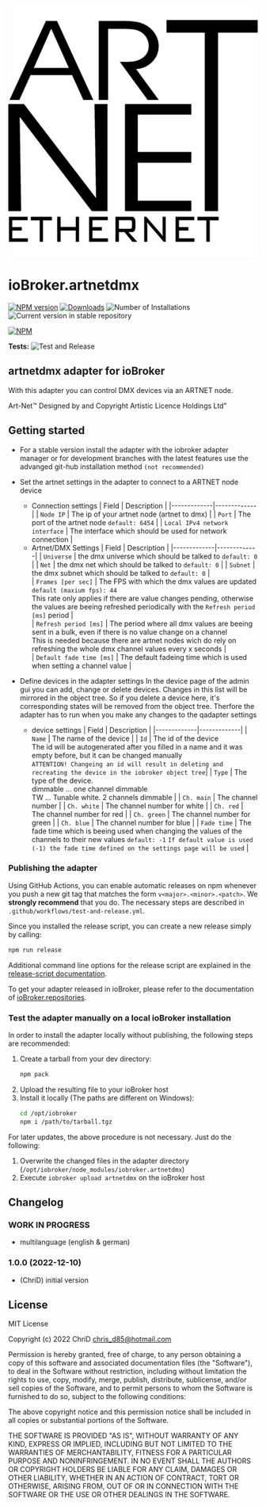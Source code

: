 ![Logo](admin/artnetdmx.png)
# ioBroker.artnetdmx

[![NPM version](https://img.shields.io/npm/v/iobroker.artnetdmx.svg)](https://www.npmjs.com/package/iobroker.artnetdmx)
[![Downloads](https://img.shields.io/npm/dm/iobroker.artnetdmx.svg)](https://www.npmjs.com/package/iobroker.artnetdmx)
![Number of Installations](https://iobroker.live/badges/artnetdmx-installed.svg)
![Current version in stable repository](https://iobroker.live/badges/artnetdmx-stable.svg)

[![NPM](https://nodei.co/npm/iobroker.artnetdmx.png?downloads=true)](https://nodei.co/npm/iobroker.artnetdmx/)

**Tests:** ![Test and Release](https://github.com/ChriD/ioBroker.artnetdmx/workflows/Test%20and%20Release/badge.svg)

## artnetdmx adapter for ioBroker

With this adapter you can control DMX devices via an ARTNET node.



Art-Net™ Designed by and Copyright Artistic Licence Holdings Ltd"


## Getting started

* For a stable version install the adapter with the iobroker adapter manager or for development branches with the latest features use the advanged git-hub installation method `(not recommended)`

* Set the artnet settings in the adapter to connect to a ARTNET node device
    * Connection settings
        | Field | Description |
        |-------------|-------------|
        | `Node IP` | The ip of your artnet node (artnet to dmx) |
        | `Port` | The port of the artnet node `default: 6454` |
        | `Local IPv4 network interface` | The interface which should be used for network connection |
    * Artnet/DMX Settings
        | Field | Description |
        |-------------|-------------|
        | `Universe` | the dmx universe which should be talked to `default: 0` |
        | `Net` | the dmx net which should be talked to `default: 0` |
        | `Subnet` | the dmx subnet which should be talked to `default: 0` |  
        | `Frames [per sec]` | The FPS with which the dmx values are updated `default (maxium fps): 44`<br> This rate only applies if there are value changes pending, otherwise the values are beeing refreshed periodically with the `Refresh period [ms]` period |  
        | `Refresh period [ms]` | The period where all dmx values are beeing sent in a bulk, even if there is no value change on a channel<br>This is needed because there are artnet nodes wich do rely on refreshing the whole dmx channel values every x seconds |  
        | `Default fade time [ms]` | The default fadeing time which is used when setting a channel value |  

* Define devices in the adapter settings
    In the device page of the admin gui you can add, change or delete devices. Changes in this list will be mirrored in the object tree. So if you
    delete a device here, it's corresponding states will be removed from the object tree. Therfore the adapter has to run when you make any changes
    to the qadapter settings
    * device settings
        | Field | Description |
        |-------------|-------------|
        | `Name` | The name of the device |
        | `Id` | The id of the device<br>The id will be autogenerated after you filled in a name and it was empty before, but it can be changed manually<br>`ATTENTION! Changeing an id will result in deleting and recreating the device in the iobroker object tree`|
        | `Type` | The type of the device.<br>dimmable ... one channel dimmable <br>TW ... Tunable white. 2 channels dimmable |
        | `Ch. main` | The channel number |
        | `Ch. white` | The channel number for white |
        | `Ch. red` | The channel number for red  |
        | `Ch. green` | The channel number for green  |
        | `Ch. blue` | The channel number for blue  |
        | `Fade time` | The fade time which is beeing used when changing the values of the channels to their new values  `default: -1`  `If default value is used (-1) the fade time defined on the settings page will be used` |


### Publishing the adapter
Using GitHub Actions, you can enable automatic releases on npm whenever you push a new git tag that matches the form 
`v<major>.<minor>.<patch>`. We **strongly recommend** that you do. The necessary steps are described in `.github/workflows/test-and-release.yml`.

Since you installed the release script, you can create a new
release simply by calling:
```bash
npm run release
```
Additional command line options for the release script are explained in the
[release-script documentation](https://github.com/AlCalzone/release-script#command-line).

To get your adapter released in ioBroker, please refer to the documentation 
of [ioBroker.repositories](https://github.com/ioBroker/ioBroker.repositories#requirements-for-adapter-to-get-added-to-the-latest-repository).

### Test the adapter manually on a local ioBroker installation
In order to install the adapter locally without publishing, the following steps are recommended:
1. Create a tarball from your dev directory:  
    ```bash
    npm pack
    ```
1. Upload the resulting file to your ioBroker host
1. Install it locally (The paths are different on Windows):
    ```bash
    cd /opt/iobroker
    npm i /path/to/tarball.tgz
    ```

For later updates, the above procedure is not necessary. Just do the following:
1. Overwrite the changed files in the adapter directory (`/opt/iobroker/node_modules/iobroker.artnetdmx`)
1. Execute `iobroker upload artnetdmx` on the ioBroker host




## Changelog

### **WORK IN PROGRESS**

-   multilanguage (english & german)

### 1.0.0 (2022-12-10)

-   (ChriD) initial version


## License
MIT License

Copyright (c) 2022 ChriD <chris_d85@hotmail.com>

Permission is hereby granted, free of charge, to any person obtaining a copy
of this software and associated documentation files (the "Software"), to deal
in the Software without restriction, including without limitation the rights
to use, copy, modify, merge, publish, distribute, sublicense, and/or sell
copies of the Software, and to permit persons to whom the Software is
furnished to do so, subject to the following conditions:

The above copyright notice and this permission notice shall be included in all
copies or substantial portions of the Software.

THE SOFTWARE IS PROVIDED "AS IS", WITHOUT WARRANTY OF ANY KIND, EXPRESS OR
IMPLIED, INCLUDING BUT NOT LIMITED TO THE WARRANTIES OF MERCHANTABILITY,
FITNESS FOR A PARTICULAR PURPOSE AND NONINFRINGEMENT. IN NO EVENT SHALL THE
AUTHORS OR COPYRIGHT HOLDERS BE LIABLE FOR ANY CLAIM, DAMAGES OR OTHER
LIABILITY, WHETHER IN AN ACTION OF CONTRACT, TORT OR OTHERWISE, ARISING FROM,
OUT OF OR IN CONNECTION WITH THE SOFTWARE OR THE USE OR OTHER DEALINGS IN THE
SOFTWARE.
